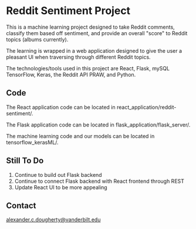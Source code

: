 # Reddit Sentiment Project

This is a machine learning project designed to take Reddit comments, classify them based off sentiment, and provide an overall "score" to Reddit topics (albums currently).

The learning is wrapped in a web application designed to give the user a pleasant UI when traversing through different Reddit topics.

The technologies/tools used in this project are React, Flask, mySQL TensorFlow, Keras, the Reddit API PRAW, and Python.

## Code

The React application code can be located in react_application/reddit-sentiment/.

The Flask application code can be located in flask_application/flask_server/.

The machine learning code and our models can be located in tensorflow_kerasML/.

## Still To Do

1. Continue to build out Flask backend
2. Continue to connect Flask backend with React frontend through REST
3. Update React UI to be more appealing

## Contact

alexander.c.dougherty@vanderbilt.edu
